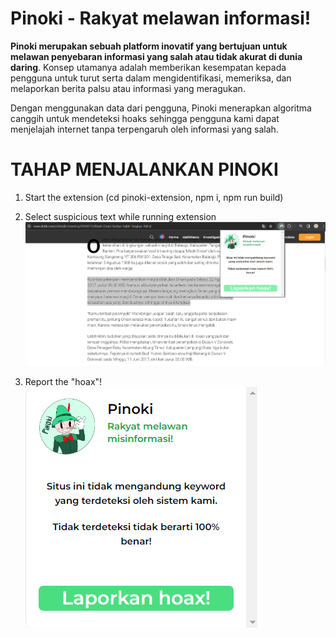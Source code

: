 # Pinoki - Rakyat melawan informasi!

**Pinoki merupakan sebuah platform inovatif yang bertujuan untuk melawan penyebaran informasi yang salah atau tidak akurat di dunia daring**. Konsep utamanya adalah memberikan kesempatan kepada pengguna untuk turut serta dalam mengidentifikasi, memeriksa, dan melaporkan berita palsu atau informasi yang meragukan.

Dengan menggunakan data dari pengguna, Pinoki menerapkan algoritma canggih untuk mendeteksi hoaks sehingga pengguna kami dapat menjelajah internet tanpa terpengaruh oleh informasi yang salah.

# TAHAP MENJALANKAN PINOKI

1. Start the extension (cd pinoki-extension, npm i, npm run build)

2. Select suspicious text while running extension
![Alt text](/misc/image.png)

3. Report the "hoax"! 
![Alt text](/misc/buttonClick.png) 